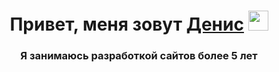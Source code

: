 <h1 align="center">Привет, меня зовут <a href="https://github.com/Web-Coder2023" target="_blank">Денис</a> 
<img src="https://github.com/blackcater/blackcater/raw/main/images/Hi.gif" height="32"/></h1>
<h3 align="center">Я занимаюсь разработкой сайтов более 5 лет</h3>

